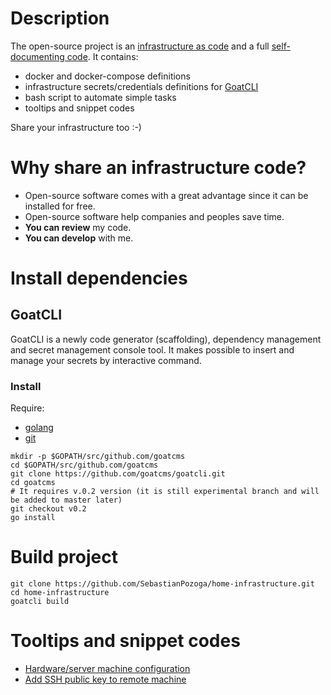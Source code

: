 # Description

The open-source project is an [infrastructure as code](https://en.wikipedia.org/wiki/Infrastructure_as_code) and a full [self-documenting code](https://en.wikipedia.org/wiki/Self-documenting_code). It contains:
- docker and docker-compose definitions
- infrastructure secrets/credentials definitions for [GoatCLI](https://github.com/goatcms/goatcli)
- bash script to automate simple tasks
- tooltips and snippet codes

Share your infrastructure too :-)

# Why share an infrastructure code?
- Open-source software comes with a great advantage since it can be installed for free.
- Open-source software help companies and peoples save time.
- **You can review** my code.
- **You can develop** with me.

# Install dependencies
## GoatCLI
GoatCLI is a newly code generator (scaffolding), dependency management and secret management console tool.  It makes possible to insert and manage your secrets by interactive command.
### Install
Require:
- [golang](https://golang.org/doc/install)
- [git](https://git-scm.com/book/en/v2/Getting-Started-Installing-Git)
```bash:
mkdir -p $GOPATH/src/github.com/goatcms
cd $GOPATH/src/github.com/goatcms
git clone https://github.com/goatcms/goatcli.git
cd goatcms
# It requires v.0.2 version (it is still experimental branch and will be added to master later)
git checkout v0.2
go install
```

# Build project
```bash:
git clone https://github.com/SebastianPozoga/home-infrastructure.git
cd home-infrastructure
goatcli build
```

# Tooltips and snippet codes
- [Hardware/server machine configuration](readme/hardware.md)
- [Add SSH public key to remote machine](readme/ssh_copy_id.md)
